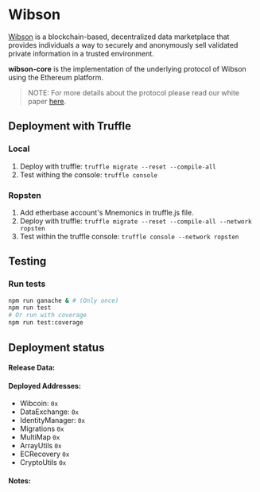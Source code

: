 # Wibson
[Wibson](https://wibson.org/) is a blockchain-based, decentralized data marketplace that provides individuals a way to securely and anonymously sell validated private information in a trusted environment.

**wibson-core** is the implementation of the underlying protocol of Wibson using the Ethereum platform.

> NOTE: For more details about the protocol please read our white paper [here](https://wibson.org/).

## Deployment with Truffle
### Local
1. Deploy with truffle: `truffle migrate --reset --compile-all`
2. Test withing the console: `truffle console`

### Ropsten

1. Add etherbase account's Mnemonics in truffle.js file.
2. Deploy with truffle: `truffle migrate --reset --compile-all --network ropsten`
3. Test within the truffle console: `truffle console --network ropsten`

## Testing

### Run tests

```bash
npm run ganache & # (Only once)
npm run test
# Or run with coverage
npm run test:coverage
```

## Deployment status

#### Release Data:
#### Deployed Addresses:

-   Wibcoin: `0x`
-   DataExchange: `0x`
-   IdentityManager: `0x`
-   Migrations `0x`
-   MultiMap `0x`
-   ArrayUtils `0x`
-   ECRecovery `0x`
-   CryptoUtils `0x`

#### Notes:

